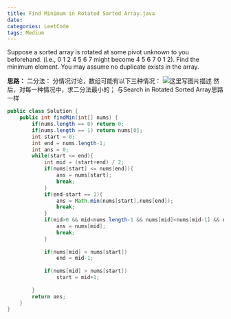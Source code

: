 ```yaml
---
title: Find Minimum in Rotated Sorted Array.java
date: 
categories: LeetCode
tags: Medium
---
```

Suppose a sorted array is rotated at some pivot unknown to you beforehand.
(i.e., 0 1 2 4 5 6 7 might become 4 5 6 7 0 1 2).
Find the minimum element.
You may assume no duplicate exists in the array.
<!-- more -->
**思路：**
二分法：
分情况讨论，数组可能有以下三种情况：
![这里写图片描述](http://img.blog.csdn.net/20141025161730953?watermark/2/text/aHR0cDovL2Jsb2cuY3Nkbi5uZXQvbGppYWJpbg==/font/5a6L5L2T/fontsize/400/fill/I0JBQkFCMA==/dissolve/70/gravity/Center)
然后，对每一种情况中，求二分法最小的；
与Search in Rotated Sorted Array思路一样
``` java
public class Solution {
    public int findMin(int[] nums) {
		if(nums.length == 0) return 0;
		if(nums.length == 1) return nums[0];
		int start = 0;
		int end = nums.length-1;
		int ans = 0;
		while(start <= end){
			int mid = (start+end) / 2;
			if(nums[start] <= nums[end]){
				ans = nums[start];
				break;
			}
			if(end-start == 1){
				ans = Math.min(nums[start],nums[end]);
				break;
			}
			if(mid>0 && mid<nums.length-1 && nums[mid]<nums[mid-1] && nums[mid]<nums[mid+1]){
				ans = nums[mid];
				break;
			}
			
			if(nums[mid] < nums[start])
				end = mid-1;
		
			if(nums[mid] > nums[start])
				start = mid+1;
			
		}
		return ans;
	}
}
```

